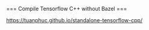 === Compile Tensorflow C++ without Bazel ===

https://tuanphuc.github.io/standalone-tensorflow-cpp/
